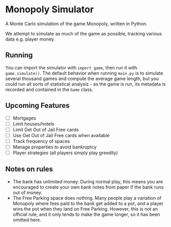 # Monopoly Simulator

A Monte Carlo simulation of the game Monopoly, written in Python.

We attempt to simulate as much of the game as possible, tracking various data
e.g. player money.

## Running

You can import the simulator with `import game`, then run it with `game.simulate()`. The default behavior when running `main.py` is to simulate several thousand games and compute the average game length, but you could run all sorts of statistical analysis - as the game is run, its metadata is recorded and contained in the `Game` class.

## Upcoming Features

- [ ] Mortgages
- [ ] Limit houses/hotels
- [ ] Limit Get Out of Jail Free cards
- [ ] Use Get Out of Jail Free cards when available
- [ ] Track frequency of spaces
- [ ] Manage properties to avoid bankruptcy
- [ ] Player strategies (all players simply play greedily)

## Notes on rules

- The bank has unlimited money. During normal play, this means you are encouraged to create your own bank notes from paper if the bank runs out of money.
- The Free Parking space does nothing. Many people play a variation of Monopoly where fees paid to the bank get added to a pot, and a player wins the pot when they land on Free Parking. However, this is not an official rule, and it only tends to make the game longer, so it has been omitted here.

